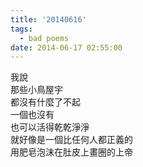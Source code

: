 ```yaml
---
title: '20140616'
tags:
  - bad poems
date: 2014-06-17 02:55:00
---
```


我說<br />
那些小鳥屋宇<br />
都沒有什麼了不起<br />
一個也沒有<br />
也可以活得乾乾淨淨<br />
就好像是一個比任何人都正義的<br />
用肥皂泡沫在肚皮上畫圈的上帝
